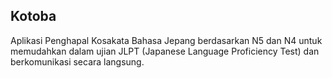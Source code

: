 ## Kotoba

Aplikasi Penghapal Kosakata Bahasa Jepang berdasarkan N5 dan N4 untuk memudahkan dalam ujian JLPT (Japanese Language Proficiency Test) dan berkomunikasi secara langsung.
